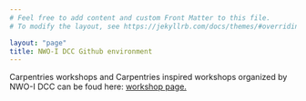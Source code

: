 ```yaml
---
# Feel free to add content and custom Front Matter to this file.
# To modify the layout, see https://jekyllrb.com/docs/themes/#overriding-theme-defaults

layout: "page"
title: NWO-I DCC Github environment
---
```

Carpentries workshops and Carpentries inspired workshops organized by NWO-I DCC can be foud here: [workshop page.](/workshops/)
